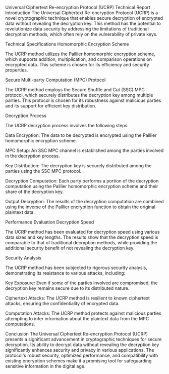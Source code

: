 Universal Ciphertext Re-encryption Protocol (UCRP) Technical Report
Introduction
The Universal Ciphertext Re-encryption Protocol (UCRP) is a novel cryptographic technique that enables secure decryption of encrypted data without revealing the decryption key. This method has the potential to revolutionize data security by addressing the limitations of traditional decryption methods, which often rely on the vulnerability of private keys.

Technical Specifications
Homomorphic Encryption Scheme

The UCRP method utilizes the Paillier homomorphic encryption scheme, which supports addition, multiplication, and comparison operations on encrypted data. This scheme is chosen for its efficiency and security properties.

Secure Multi-party Computation (MPC) Protocol

The UCRP method employs the Secure Shuffle and Cut (SSC) MPC protocol, which securely distributes the decryption key among multiple parties. This protocol is chosen for its robustness against malicious parties and its support for efficient key distribution.

Decryption Process

The UCRP decryption process involves the following steps:

Data Encryption: The data to be decrypted is encrypted using the Paillier homomorphic encryption scheme.

MPC Setup: An SSC MPC channel is established among the parties involved in the decryption process.

Key Distribution: The decryption key is securely distributed among the parties using the SSC MPC protocol.

Decryption Computation: Each party performs a portion of the decryption computation using the Paillier homomorphic encryption scheme and their share of the decryption key.

Output Decryption: The results of the decryption computation are combined using the inverse of the Paillier encryption function to obtain the original plaintext data.

Performance Evaluation
Decryption Speed

The UCRP method has been evaluated for decryption speed using various data sizes and key lengths. The results show that the decryption speed is comparable to that of traditional decryption methods, while providing the additional security benefit of not revealing the decryption key.

Security Analysis

The UCRP method has been subjected to rigorous security analysis, demonstrating its resistance to various attacks, including:

Key Exposure: Even if some of the parties involved are compromised, the decryption key remains secure due to its distributed nature.

Ciphertext Attacks: The UCRP method is resilient to known ciphertext attacks, ensuring the confidentiality of encrypted data.

Computation Attacks: The UCRP method protects against malicious parties attempting to infer information about the plaintext data from the MPC computations.

Conclusion
The Universal Ciphertext Re-encryption Protocol (UCRP) presents a significant advancement in cryptographic techniques for secure decryption. Its ability to decrypt data without revealing the decryption key significantly enhances security and privacy in various applications. The protocol's robust security, optimized performance, and compatibility with existing encryption schemes make it a promising tool for safeguarding sensitive information in the digital age.